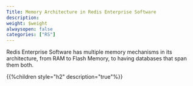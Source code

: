 ```yaml
---
Title: Memory Architecture in Redis Enterprise Software
description: 
weight: $weight
alwaysopen: false
categories: ["RS"]
---
```

Redis Enterprise Software has multiple memory mechanisms in its
architecture, from RAM to Flash Memory, to having databases that span
them both.

{{%children style="h2" description="true"%}}